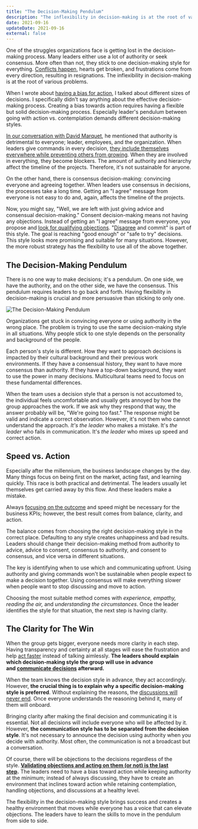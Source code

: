 ```yaml
---
title: "The Decision-Making Pendulum"
description: "The inflexibility in decision-making is at the root of various problems. Many leaders either use a lot of authority or seek consensus. What they need is a pendulum."
date: 2021-09-16
updateDate: 2021-09-16
external: false
---
```


One of the struggles organizations face is getting lost in the decision-making process. Many leaders either use a lot of authority or seek consensus. More often than not, they stick to one decision-making style for everything. [Conflicts happen](/how-to-solve-and-prevent-conflicts/), hearts get broken, and frustrations come from every direction, resulting in resignations. The inflexibility in decision-making is at the root of various problems.

When I wrote about [having a bias for action](/bias-towards-action/), I talked about different sizes of decisions. I specifically didn't say anything about the effective decision-making process. Creating a bias towards action requires having a flexible but solid decision-making process. Especially leader's pendulum between going with action vs. contemplation demands different decision-making styles.

[In our conversation with David Marquet](https://candost.substack.com/sw-21-intent-based-leadership-with-david-marquet), he mentioned that authority is detrimental to everyone; leader, employees, and the organization. When leaders give commands in every decision, [they include themselves everywhere while preventing others from growing](https://candost.substack.com/14-protective-leadership-and-leadership-style). When they are involved in everything, they become blockers. The amount of authority and hierarchy affect the timeline of the projects. Therefore, it's not sustainable for anyone.

On the other hand, there is consensus decision-making: convincing everyone and agreeing together. When leaders use consensus in decisions, the processes take a long time. Getting an "I agree" message from everyone is not easy to do and, again, affects the timeline of the projects.

Now, you might say, "Well, we are left with just giving advice and consensual decision-making." Consent decision-making means not having any objections. Instead of getting an "I agree" message from everyone, you propose and [look for qualifying objections](/how-to-handle-and-overcome-objections-to-your-proposal-at-work/). "[Disagree](/explicit-disagreement-is-better-than-implicit-misunderstanding/) and commit" is part of this style. The goal is reaching "good enough" or "safe to try" decisions. This style looks more promising and suitable for many situations. However, the more robust strategy has the flexibility to use all of the above together.

## The Decision-Making Pendulum

There is no one way to make decisions; it's a pendulum. On one side, we have the authority, and on the other side, we have the consensus. This pendulum requires leaders to go back and forth. Having flexibility in decision-making is crucial and more persuasive than sticking to only one.

![The Decision-Making Pendulum](/images/content/posts/decision-making-pendulum.jpg)


Organizations get stuck in convincing everyone or using authority in the wrong place. The problem is trying to use the same decision-making style in all situations. Why people stick to one style depends on the personality and background of the people.

Each person's style is different. How they want to approach decisions is impacted by their cultural background and their previous work environments. If they have a consensual history, they want to have more consensus than authority. If they have a top-down background, they want to use the power in many decisions. Multicultural teams need to focus on these fundamental differences.

When the team uses a decision style that a person is not accustomed to, the individual feels uncomfortable and usually gets annoyed by how the group approaches the work. If we ask why they respond that way, the answer probably will be, "We're going too fast." The response might be valid and indicate a correct observation. However, it's not them who cannot understand the approach. _It's the leader_ who makes a mistake. It's _the leader_ who fails in communication. It's _the leader_ who mixes up speed and correct action.

## Speed vs. Action

Especially after the millennium, the business landscape changes by the day. Many things focus on being first on the market, acting fast, and learning quickly. This race is both practical and detrimental. The leaders usually let themselves get carried away by this flow. And these leaders make a mistake.

Always [focusing on the outcome](/deciding-on-what-you-should-focus-on-next/) and speed might be necessary for the business KPIs; however, the best result comes from balance, clarity, and action.

The balance comes from choosing the right decision-making style in the correct place. Defaulting to any style creates unhappiness and bad results. Leaders should change their decision-making method from authority to advice, advice to consent, consensus to authority, and consent to consensus, and vice versa in different situations.

The key is identifying when to use which and communicating upfront. Using authority and giving commands won't be sustainable when people expect to make a decision together. Using consensus will make everything slower when people want to stop discussing and move to action.

Choosing the most suitable method comes with _experience, empathy, reading the air,_ and _understanding the circumstances_. Once the leader identifies the style for that situation, the next step is having clarity.

## The Clarity for The Win

When the group gets bigger, everyone needs more clarity in each step. Having transparency and certainty at all stages will ease the frustration and help [act faster](/why-cant-this-be-done-sooner/) instead of talking aimlessly. **The leaders should explain which decision-making style the group will use in advance and [communicate decisions](/communicating-decisions-in-the-organizations/) afterward.**

When the team knows the decision style in advance, they act accordingly. However, **the crucial thing is to explain why a specific decision-making style is preferred**. Without explaining the reasons, the [discussions will never end](/how-to-stop-endless-discussions/). Once everyone understands the reasoning behind it, many of them will onboard.

Bringing clarity after making the final decision and communicating it is essential. Not all decisions will include everyone who will be affected by it. However, **the communication style has to be separated from the decision style**. It's not necessary to announce the decision using authority when you decide with authority. Most often, the communication is not a broadcast but a conversation.

Of course, there will be objections to the decisions regardless of the style. **[Validating objections and acting on them (or not) is the last step](/how-to-handle-and-overcome-objections-to-your-proposal-at-work/).** The leaders need to have a bias toward action while keeping authority at the minimum; instead of always discussing, they have to create an environment that inclines toward action while retaining contemplation, handling objections, and discussions at a healthy level.

The flexibility in the decision-making style brings success and creates a healthy environment that moves while everyone has a voice that can elevate objections. The leaders have to learn the skills to move in the pendulum from side to side.
